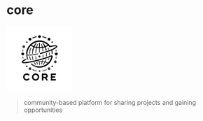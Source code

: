 # core

<img src="/public/img/core.png" alt="core logo" width="150">

> community-based platform for sharing projects and gaining opportunities
